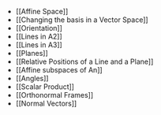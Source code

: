 - [[Affine Space]]
- [[Changing the basis in a Vector Space]]
- [[Orientation]]
- [[Lines in A2]]
- [[Lines in A3]]
- [[Planes]]
- [[Relative Positions of a Line and a Plane]]
- [[Affine subspaces of An]]
- [[Angles]]
- [[Scalar Product]]
- [[Orthonormal Frames]]
- [[Normal Vectors]]